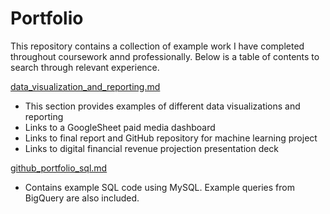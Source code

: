 # Portfolio

This repository contains a collection of example work I have completed throughout coursework annd professionally. Below is a table of contents to search through relevant experience. 

[data_visualization_and_reporting.md](https://github.com/paigewil/Portfolio/blob/master/data_visualization_and_reporting.md)

  * This section provides examples of different data visualizations and reporting
  * Links to a GoogleSheet paid media dashboard
  * Links to final report and GitHub repository for machine learning project
  * Links to digital financial revenue projection presentation deck
  
[github_portfolio_sql.md](https://github.com/paigewil/Portfolio/blob/master/github_portfolio_sql.md)

  * Contains example SQL code using MySQL. Example queries from BigQuery are also included.